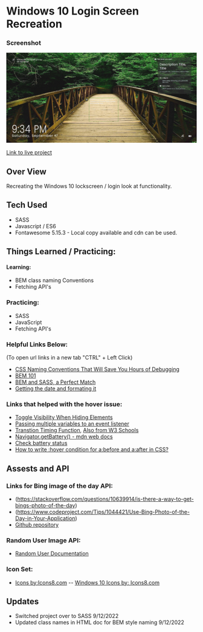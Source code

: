 # Windows 10 Login Screen Recreation

### Screenshot
![Screen cap](img/ScreenCap_ms-windows-login.png)

[Link to live project](https://rudyjm3.github.io/ms-windows-login/)
## Over View

Recreating the Windows 10 lockscreen / login look at functionality. 

## Tech Used
- SASS
- Javascript / ES6
- Fontawesome 5.15.3 - Local copy available and cdn can be used.
## Things Learned / Practicing:

#### Learning:
- BEM class naming Conventions
- Fetching API's

### Practicing: 
- SASS
- JavaScript
- Fetching API's

### Helpful Links Below:
(To open url links in a new tab "CTRL" + Left Click)

- [CSS Naming Conventions That Will Save You Hours of Debugging](https://www.freecodecamp.org/news/css-naming-conventions-that-will-save-you-hours-of-debugging-35cea737d849/)
- [BEM 101](https://css-tricks.com/bem-101/)
- [BEM and SASS, a Perfect Match](https://andrew-barnes.medium.com/bem-and-sass-a-perfect-match-5e48d9bc3894])
- [Getting the date and formating it](https://www.w3schools.com/jsref/jsref_getday.asp)

### Links that helped with the hover issue:
- [Toggle Visibility When Hiding Elements](https://css-tricks.com/snippets/css/toggle-visibility-when-hiding-elements/)
- [Passing multiple variables to an event listener](https://stackoverflow.com/questions/49140978/passing-multiple-variables-to-an-event-listener)
- [Transtion Timing Function](https://developer.mozilla.org/en-US/docs/Web/CSS/transition-timing-function), [Also from W3 Schools](https://www.w3schools.com/cssref/css3_pr_transition-timing-function.asp)
- [Navigator.getBattery() - mdn web docs](https://developer.mozilla.org/en-US/docs/Web/API/Navigator/getBattery)
- [Check battery status](https://bepractical.tech/how-to-check-battery-status-with-javascript-2-simple-steps/)
- [How to write :hover condition for a:before and a:after in CSS?](https://www.geeksforgeeks.org/how-to-write-hover-condition-for-abefore-and-aafter-in-css/)

## Assests and API

### Links for Bing image of the day API:
- (https://stackoverflow.com/questions/10639914/is-there-a-way-to-get-bings-photo-of-the-day)
- (https://www.codeproject.com/Tips/1044421/Use-Bing-Photo-of-the-Day-in-Your-Application)
- [Github repository](https://github.com/TimothyYe/bing-wallpaper)

### Random User Image API:
- [Random User Documentation](https://randomuser.me/documentation)

### Icon Set:
- [Icons by:Icons8.com](https://icons8.com)
-- [Windows 10 Icons by: Icons8.com](https://icons8.com/icon/set/windows/windows)

## Updates
- Switched project over to SASS 9/12/2022
- Updated class names in HTML doc for BEM style naming 9/12/2022